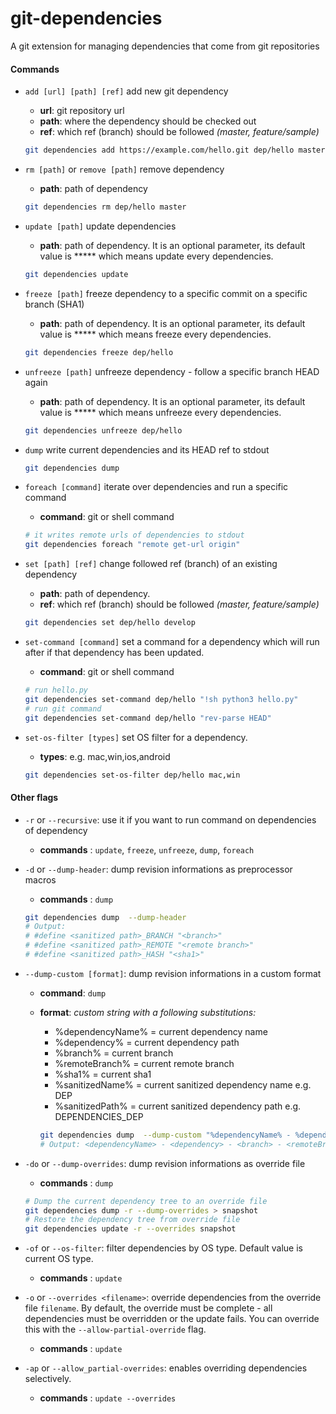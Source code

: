 git-dependencies
================

A git extension for managing dependencies that come from git repositories

#### Commands

* `add [url] [path] [ref]` add new git dependency
  * **url**: git repository url
  * **path**: where the dependency should be checked out
  * **ref**: which ref (branch) should be followed _(master, feature/sample)_
  ```bash
  git dependencies add https://example.com/hello.git dep/hello master
  ```


* `rm [path]` or `remove [path]` remove dependency
  * **path**: path of dependency
  ```bash
  git dependencies rm dep/hello master
  ```


* `update [path]` update dependencies
  * **path**: path of dependency. It is an optional parameter, its default value is ***** which means update every dependencies.
  ```bash
  git dependencies update
  ```


* `freeze [path]` freeze dependency to a specific commit on a specific branch (SHA1)
  * **path**: path of dependency. It is an optional parameter, its default value is ***** which means freeze every dependencies.
  ```bash
  git dependencies freeze dep/hello
  ```


* `unfreeze [path]` unfreeze dependency - follow a specific branch HEAD again
  * **path**: path of dependency. It is an optional parameter, its default value is ***** which means unfreeze every dependencies.
  ```bash
  git dependencies unfreeze dep/hello
  ```


* `dump` write current dependencies and its HEAD ref to stdout
  ```bash
  git dependencies dump
  ```


* `foreach [command]` iterate over dependencies and run a specific command
  * **command**: git or shell command
  ```bash
  # it writes remote urls of dependencies to stdout
  git dependencies foreach "remote get-url origin"
  ```


* `set [path] [ref]` change followed ref (branch) of an existing dependency
  * **path**: path of dependency.
  * **ref**: which ref (branch) should be followed _(master, feature/sample)_
  ```bash
  git dependencies set dep/hello develop
  ```


* `set-command [command]` set a command for a dependency which will run after if that dependency has been updated.
  * **command**: git or shell command
  ```bash
  # run hello.py
  git dependencies set-command dep/hello "!sh python3 hello.py"
  # run git command
  git dependencies set-command dep/hello "rev-parse HEAD"
  ```

* `set-os-filter [types]` set OS filter for a dependency.
  * **types**: e.g. mac,win,ios,android
  ```bash
  git dependencies set-os-filter dep/hello mac,win
  ```

#### Other flags

* `-r` or `--recursive`: use it if you want to run command on dependencies of dependency
  * **commands** : `update`, `freeze`, `unfreeze`, `dump`, `foreach`


* `-d` or `--dump-header`: dump revision informations as preprocessor macros
  * **commands** : `dump`
  ```bash
  git dependencies dump  --dump-header
  # Output:
  # #define <sanitized path>_BRANCH "<branch>"
  # #define <sanitized path>_REMOTE "<remote branch>"
  # #define <sanitized path>_HASH "<sha1>"
  ```

* `--dump-custom [format]`: dump revision informations in a custom format
  * **command**: `dump`
  * **format**: _custom string with a following substitutions:_
    * %dependencyName% = current dependency name
    * %dependency% = current dependency path
    * %branch% = current branch
    * %remoteBranch% = current remote branch
    * %sha1% = current sha1
    * %sanitizedName% = current sanitized dependency name e.g. DEP
    * %sanitizedPath% = current sanitized dependency path e.g. DEPENDENCIES_DEP

    ```bash
    git dependencies dump  --dump-custom "%dependencyName% - %dependency% - %branch% - %remoteBranch% - %sha1% - %sanitizedName% - %sanitizedPath%"
    # Output: <dependencyName> - <dependency> - <branch> - <remoteBranch> - <sha1> - <sanitizedName> - <sanitizedPath>
    ```

* `-do` or `--dump-overrides`: dump revision informations as override file
  * **commands** : `dump`
  ```bash
  # Dump the current dependency tree to an override file
  git dependencies dump -r --dump-overrides > snapshot
  # Restore the dependency tree from override file
  git dependencies update -r --overrides snapshot
  ```

* `-of` or `--os-filter`: filter dependencies by OS type. Default value is current OS type.
  * **commands** : `update`


* `-o` or `--overrides <filename>`: override dependencies from the override file `filename`. By default, the override must be complete - all dependencies must be overridden or the update fails. You can override this with the `--allow-partial-override` flag.
  * **commands** : `update`


* `-ap` or `--allow_partial-overrides`: enables overriding dependencies selectively.
  * **commands** : `update --overrides`
